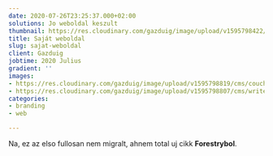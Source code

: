 ```yaml
---
date: 2020-07-26T23:25:37.000+02:00
solutions: Jo weboldal keszult
thumbnail: https://res.cloudinary.com/gazduig/image/upload/v1595798422/cms/OG-image_nsae4a.jpg
title: Saját weboldal
slug: sajat-weboldal
client: Gazduig
jobtime: 2020 Julius
gradient: ''
images:
- https://res.cloudinary.com/gazduig/image/upload/v1595798819/cms/couch_fieiwn.png
- https://res.cloudinary.com/gazduig/image/upload/v1595798807/cms/writer_cuvgcw.png
categories:
- branding
- web

---
```

Na, ez az elso fullosan nem migralt, ahnem total uj cikk **Forestrybol**.